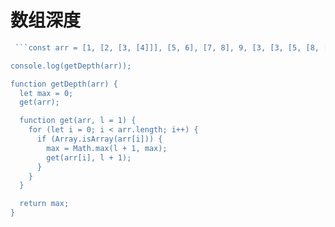 # 数组深度

```js
 ```const arr = [1, [2, [3, [4]]], [5, 6], [7, 8], 9, [3, [3, [5, [8, [9], 99]]]]];

console.log(getDepth(arr));

function getDepth(arr) {
  let max = 0;
  get(arr);

  function get(arr, l = 1) {
    for (let i = 0; i < arr.length; i++) {
      if (Array.isArray(arr[i])) {
        max = Math.max(l + 1, max);
        get(arr[i], l + 1);
      }
    }
  }

  return max;
}
